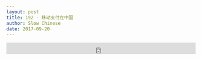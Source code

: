 ```yaml
---
layout: post
title: 192 - 移动支付在中国
author: Slow Chinese
date: 2017-09-20
---
```


<iframe src="https://archive.org/embed/slowchinese_201909/Slow_Chinese_192.mp3" width="500" height="30" frameborder="0" webkitallowfullscreen="true" mozallowfullscreen="true" allowfullscreen></iframe>
